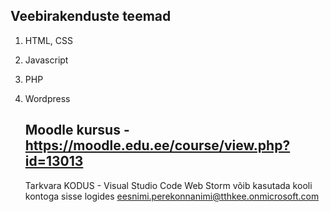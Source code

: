 ## Veebirakenduste teemad
1. HTML, CSS
2. Javascript
3. PHP
4. Wordpress

   ## Moodle kursus - https://moodle.edu.ee/course/view.php?id=13013

   Tarkvara KODUS - Visual Studio Code
   Web Storm võib kasutada kooli kontoga sisse logides eesnimi.perekonnanimi@tthkee.onmicrosoft.com
   

